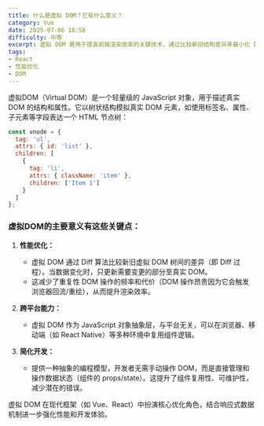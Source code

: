 ```yaml
---
title: 什么是虚拟 DOM？它有什么意义？
category: Vue
date: 2025-07-06 18:58
difficulty: 中等
excerpt: 虚拟 DOM 是用于提高前端渲染效率的关键技术，通过比较新旧结构差异来最小化 DOM 操作。
tags:
- React
- 性能优化
- DOM
---
```

虚拟DOM（Virtual DOM）是一个轻量级的 JavaScript 对象，用于描述真实 DOM 的结构和属性。它以树状结构模拟真实 DOM 元素，如使用标签名、属性、子元素等字段表达一个 HTML 节点树：

```javascript
const vnode = {
  tag: 'ul',
  attrs: { id: 'list' },
  children: [
    {
      tag: 'li',
      attrs: { className: 'item' },
      children: ['Item 1']
    }
  ]
};
```

### 虚拟DOM的主要意义有这些关键点：
1. **性能优化：**
   - 虚拟 DOM 通过 Diff 算法比较新旧虚拟 DOM 树间的差异（即 Diff 过程）。当数据变化时，只更新需要变更的部分至真实 DOM。
   - 这减少了重复性 DOM 操作的频率和代价（DOM 操作昂贵因为它会触发浏览器回流/重绘），从而提升渲染效率。

2. **跨平台能力：**
   - 虚拟 DOM 作为 JavaScript 对象抽象层，与平台无关，可以在浏览器、移动端（如 React Native）等多种环境中复用组件逻辑。

3. **简化开发：**
   - 提供一种抽象的编程模型，开发者无需手动操作 DOM，而是直接管理和操作数据状态（组件的 props/state）。这提升了组件复用性、可维护性，减少潜在的错误。

虚拟 DOM 在现代框架（如 Vue、React）中扮演核心优化角色，结合响应式数据机制进一步强化性能和开发体验。
